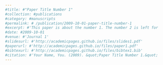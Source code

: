 ```yaml
---
#title: #"Paper Title Number 1"
#collection: #publications
#category: #manuscripts
#permalink: # /publication/2009-10-01-paper-title-number-1
#excerpt: #'This paper is about the number 1. The number 2 is left for future work.'
#date: #2009-10-01
#venue: #'Journal 1'
#slidesurl: #'http://academicpages.github.io/files/slides1.pdf'
#paperurl: #'http://academicpages.github.io/files/paper1.pdf'
#bibtexurl: #'http://academicpages.github.io/files/bibtex1.bib'
#citation: #'Your Name, You. (2009). &quot;Paper Title Number 1.&quot; <i>Journal 1</i>. 1(1).'
---
```


